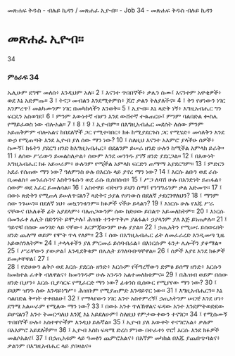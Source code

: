 ﻿
መጽሐፍ ቅዱስ - ብሉይ ኪዳን / መጽሐፈ ኢዮብ። - Job 34 - መጽሐፍ ቅዱስ ብሉይ ኪዳን
# መጽሐፈ ኢዮብ።
34
### ምዕራፍ 34
ኤሊሁም ደግሞ መለሰ፥ እንዲህም አለ።
2 ፤ እናንተ ጥበበኞች፥ ቃሌን ስሙ፤ እናንተም አዋቂዎች፥ ወደ እኔ አድምጡ።
3 ፤ ትናጋ መብልን እንደሚቀምስ፥ ጆሮ ቃልን ትለያለችና።
4 ፤ ቅን የሆነውን ነገር እንምረጥ፤ መልካሙንም ነገር በመካከላችን እንወቅ።
5 ፤ ኢዮብ። እኔ ጻድቅ ነኝ፥ እግዚአብሔር ግን ፍርዴን አስወገደ፤
6 ፤ ምንም እውነተኛ ብሆን እንደ ውሸተኛ ተቈጠርሁ፤ ምንም ባልበድል ቍስሌ የማይፈወስ ነው ብሎአል።
7 ፤
8 ፤
9 ፤ ኢዮብም። በእግዚአብሔር መደሰት ለሰው ምንም አይጠቅምም ብሎአልና ከበደለኞች ጋር የሚተባበር፥ ክፉ ከሚያደርጉስ ጋር የሚሄድ፥ መሳለቅን እንደ ውኃ የሚጠጣት እንደ ኢዮብ ያለ ሰው ማን ነው? 
10 ፤ ስለዚህ እናንተ አእምሮ ያላችሁ ሰዎች፥ ስሙኝ፤ ክፋትን ያደርግ ዘንድ ከእግዚአብሔር፥ በደልንም ይሠራ ዘንድ ሁሉን ከሚችል አምላክ ይራቅ። 
11 ፤ ለሰው ሥራውን ይመልስለታል፥ ሰውም እንደ መንገዱ ያገኝ ዘንድ ያደርጋል። 
12 ፤ በእውነት እግዚአብሔር ክፉ አይሠራም፥ ሁሉንም የሚችል አምላክ ፍርድን ጠማማ አያደርግም። 
13 ፤ ምድርን አደራ የሰጠው ማን ነው? ዓለምንስ ሁሉ በእርሱ ላይ ያኖረ ማን ነው? 
14 ፤ እርሱ ልቡን ወደ ራሱ ቢመልስ፥ መንፈሱንና እስትንፋሱን ወደ ራሱ ቢሰበስብ፥ 
15 ፤ ሥጋ ለባሽ ሁሉ በአንድነት ይጠፋል፥ ሰውም ወደ አፈር ይመለሳል። 
16 ፤ አስተዋይ ብትሆን ይህን ስማ፤ የንግግሬንም ቃል አድመጥ። 
17 ፤ በውኑ ጽድቅን የሚጠላ ይሠለጥናልን? ጻድቅና ኃያል የሆነውስ በደለኛ ታደርገዋለህን? 
18 ፤ ማንም ሰው ንጉሡን። በደለኛ ነህ፥ መኳንንቱንም። ክፉዎች ናችሁ ይላልን? 
19 ፤ እነርሱ ሁሉ የእጁ ሥራ ናቸውና በአለቆች ፊት አያደላም፥ ባለጠጋውንም ሰው ከድሀው ይበልጥ አይመለከትም። 
20 ፤ እነርሱ በመንፈቀ ሌሊት በድንገት ይሞታሉ፤ ሕዝቡ ተንቀጥቅጦ ያልፋል፥ ኃያላንም ያለ እጅ ይነጠቃሉ። 
21 ፤ ዓይኖቹ በሰው መንገድ ላይ ናቸው፥ እርምጃውንም ሁሉ ያያል። 
22 ፤ ኃጢአትን የሚሠሩ ይሰወሩበት ዘንድ ጨለማ ወይም የሞት ጥላ የለም። 
23 ፤ ሰው በእግዚአብሔር ፊት ለመፈራረድ እንዲመጣ ጊዜ አይወሰንለትም። 
24 ፤ ታላላቆችን ያለ ምርመራ ይሰባብራል፥ በእነርሱም ፋንታ ሌሎችን ያቆማል። 
25 ፤ ሥራቸውን ያውቃል፤ እንዲደቅቁም በሌሊት ይገለባብጣቸዋል። 
26 ፤ ሰዎች እያዩ እንደ ክፉዎች ይመታቸዋል፤ 
27 ፤  
28 ፤ የድሀውን ልቅሶ ወደ እርሱ ያደርሱ ዘንድ፥ እርሱም የችግረኛውን ድምፅ ይሰማ ዘንድ፥ እርሱን ከመከተል ፈቀቅ ብለዋልና፥ ከመንገዱም ሁሉ አንዱን አልተመለከቱምና። 
29 ፤ በሕዝብ ወይም በሰው ዘንድ ቢሆን፥ እርሱ ቢያሳርፍ የሚፈርድ ማን ነው? ፊቱንስ ቢሰውር የሚያየው ማን ነው? 
30 ፤ ይህም ዝንጉ ሰው እንዳይነግሥ፥ ሕዝቡም የሚያጠምድ እንዳይኖር ነው። 
31 ፤ እግዚአብሔርን። እኔ ሳልበድል ቅጣት ተቀበልሁ፤ 
32 ፤ የማላየውን ነገር አንተ አስተምረኝ፤ ኃጢአትንም ሠርቼ እንደ ሆነ፥ ደግሜ አልሠራም የሚለው ማን ነው? 
33 ፤ በውኑ አንተ ጥለኸዋልና ፍዳው አንተ እንደምትወድደው ይሆናልን? አንተ ትመርጣለህ እንጂ እኔ አይደለሁም፤ ስለዚህ የምታውቀውን ተናገር። 
34 ፤ የሚሰሙኝ ጥበበኞች ሁሉ፥ አስተዋዮችም እንዲህ ይሉኛል። 
35 ፤ ኢዮብ ያለ እውቀት ተናግሮአል፥ ቃሉም በአእምሮ አይደለችም። 
36 ፤ ኢዮብ እስከ ፍጻሜ ድረስ ምነው በተፈተነ ኖሮ! እርሱ እንደ ክፉዎች መልሶአልና፤ 
37 ፤ በኃጢአቱም ላይ ዓመፅን ጨምሮአልና፥ በእኛም መካከል በእጁ ያጨበጭባልና፥ ቃልንም በእግዚአብሔር ላይ ያበዛልና።
